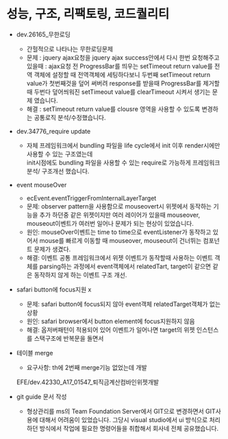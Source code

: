 # 성능, 구조, 리팩토링, 코드퀄리티
* dev.26165_무한로딩	
	- 간헐적으로 나타나는 무한로딩문제 
	- 문제
		: jquery ajax요청을 jquery ajax success안에서 다시 한번 요청해주고 있을때 
		: ajax요청 전 ProgressBar를 띄우는 setTimeout return value를 전역 객체에 설정할 때 
			전역객체에 세팅하다보니 두번째 setTimeout return value가 첫번째것을 덮어 써버려
			response를 받을때 ProgressBar를 제거할때 두번다 덮어씌워진 setTimeout value를 clearTimeout 시켜서 생기는 문제 였습니다. 				
	- 해결 
		: setTimeout return value를 clousre 영역을 사용할 수 있도록 변경하는 공통로직 분석/수정했습니다.

* dev.34776_require update
	- 자체 프레임워크에서 bundling 파일을 life cycle에서 init 이후 render시에만 사용할 수 있는 구조였는데 	
		init시점에도 bundling 파일을 사용할 수 있는 require로 가능하게 프레임워크 분석/ 구조개선 했습니다.
	
* event mouseOver
	- ecEvent.eventTriggerFromInternalLayerTarget
	- 문제: observer pattern을 사용함으로 mouseovert시 위젯에서 동작하는 기능을 추가 하던중 같은 위젯이지만 여러 레이어가 있을때 
	mouseover, mouseout이벤트가 여러번 일어나 문제가 되는 현상이 있었습니다. 	
	- 원인: mouseOver이벤트는 time to time으로 eventListener가 동작하고 있어서 mouse를 빠르게 이동할 때 mouseover, mouseout이 건너뛰는 컴포넌트 문제가 생겼다. 
	- 해결: 이벤트 공통 프레임워크에서 위젯 이벤트가 동작할때 사용하는 이벤트 객체를 parsing하는 과정에서 event객체에서 relatedTart, target이 같으면 같은 동작하지 않게 하는 이벤트 구조 개선.
	
* safari button에 focus지원 x
	- 문제: safari button에 focus되지 않아 event객체 relatedTarget객체가 없는 상황
	- 원인: safari browser에서 button element에 focus지원하지 않음
	- 해결: 옵저버패턴이 적용되어 있어 이벤트가 일어나면 target의 위젯 인스턴스를 스택구조에 반복문을 돌면서 

* 테이블 merge
	- 요구사항: th에 2번째 merge기능 없었는데 개발 
	
	EFE/dev.42330_A17_01547_퇴직금계산컴바인위젯개발

* git guide 문서 작성
	- 형상관리를 ms의 Team Foundation Server에서 GIT으로 변경하면서 GIT사용에 대해서 어려움이 있었습니다. 
	그당시 visual studio에서 ui 방식으로 처리하던 방식에서 작업에 필요한 명령어들을 취합해서 회사네 전체 공유했습니다.
